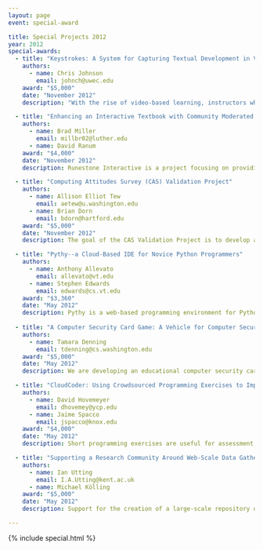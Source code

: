 ```yaml
---
layout: page
event: special-award

title: Special Projects 2012
year: 2012
special-awards:
  - title: "Keystrokes: A System for Capturing Textual Development in Video-Based Learning"
    authors:
      - name: Chris Johnson
        email: johnch@uwec.edu
    award: "$5,000"
    date: "November 2012"
    description: "With the rise of video-based learning, instructors who use live-coding to teach face a challenge: source code in videos is hard to read and locked up in pixels. We propose Keystrokes, a software suite for capturing and playing back \"text movies,\" whose contents students may freely interact with and repurpose."

  - title: "Enhancing an Interactive Textbook with Community Moderated Exercises"
    authors:
      - name: Brad Miller
        email: millbr02@luther.edu
      - name: David Ranum
    award: "$4,000"
    date: "November 2012"
    description: Runestone Interactive is a project focusing on providing tools and content for the purpose of creating interactive computer science courseware. This new project will add an enhancement that allows community moderated programming exercises. Students will be able to submit, vote, rank, and critique solutions to problems that are part of the interactive text.

  - title: "Computing Attitudes Survey (CAS) Validation Project"
    authors:
      - name: Allison Elliot Tew
        email: aetew@u.washington.edu
      - name: Brian Dorn
        email: bdorn@hartford.edu
    award: "$5,000"
    date: "November 2012"
    description: The goal of the CAS Validation Project is to develop a valid instrument for measuring the development of expert-like attitudes about CS for university students. Building upon success in validating the instrument locally, we will conduct a large-scale empirical study and interviews so the instrument can be made widely available.

  - title: "Pythy--a Cloud-Based IDE for Novice Python Programmers"
    authors:
      - name: Anthony Allevato
        email: allevato@vt.edu
      - name: Stephen Edwards
        email: edwards@cs.vt.edu
    award: "$3,360"
    date: "May 2012"
    description: Pythy is a web-based programming environment for Python that eliminates software-related barriers to entry for novice programmers, such as installing an IDE or the Python runtime. Using only a web browser, within seconds students can begin writing code, watch it run, and access support materials and tutorials.
    
  - title: "A Computer Security Card Game: A Vehicle for Computer Security Outreach and Education"
    authors:
      - name: Tamara Denning
        email: tdenning@cs.washington.edu
    award: "$5,000"
    date: "May 2012"
    description: We are developing an educational computer security card game, designed for cooperative learning amongst 3 to 6 players. The game is designed to raise awareness and improve understanding of key issues in computer security. Players play hackers (in the traditional, ethical sense) and learn about computer security while completing Missions.

  - title: "CloudCoder: Using Crowdsourced Programming Exercises to Improve Student Learning in CS1"
    authors:
      - name: David Hovemeyer
        email: dhovemey@ycp.edu
      - name: Jaime Spacco
        email: jspacco@knox.edu
    award: "$4,000"
    date: "May 2012"
    description: Short programming exercises are useful for assessment and skills reinforcement in introductory CS courses. However, developing good exercises is difficult. By adding exercise sharing features to the open source CloudCoder system, we will make it easier for instructors to share, assess, and improve exercises, benefiting the overall CS education community.

  - title: "Supporting a Research Community Around Web-Scale Data Gathering"
    authors:
      - name: Ian Utting
        email: I.A.Utting@kent.ac.uk
      - name: Michael Kölling
    award: "$5,000"
    date: "May 2012"
    description: Support for the creation of a large-scale repository of data about the behaviour of beginning programmers using the BlueJ Java IDE, and providing access to the data for CS Education Researchers world-wide. Construction and support of a community around the data.

---
```


{% include special.html %}
